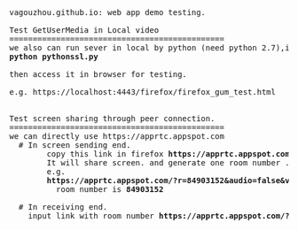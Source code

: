 <pre>
vagouzhou.github.io: web app demo testing.

Test GetUserMedia in Local video
==============================================
we also can run sever in local by python (need python 2.7),input command as below in terminal console
<b>python pythonssl.py</b>

then access it in browser for testing.<br>
e.g. https://localhost:4443/firefox/firefox_gum_test.html


Test screen sharing through peer connection. 
==============================================
we can directly use https://apprtc.appspot.com
  # In screen sending end.
        copy this link in firefox <b>https://apprtc.appspot.com/?audio=false&video=chromeMediaSource=screen,minWidth=1366,minHeight=768,maxWidth=1366,maxHeight=768&</b>
        It will share screen. and generate one room number .
        e.g.    
        <b>https://apprtc.appspot.com/?r=84903152&audio=false&video=chromeMediaSource=screen,minWidth=1366,minHeight=768,maxWidth=1366,maxHeight=768</b>
          room number is <b>84903152</b>
  
  # In receiving end.
    input link with room number <b>https://apprtc.appspot.com/?r=84903152</b>
</pre>
